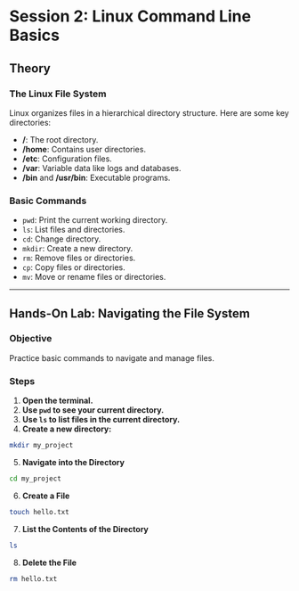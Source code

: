 # Session 2: Linux Command Line Basics

## Theory

### The Linux File System

Linux organizes files in a hierarchical directory structure. Here are some key directories:

- **/**: The root directory.  
- **/home**: Contains user directories.  
- **/etc**: Configuration files.  
- **/var**: Variable data like logs and databases.  
- **/bin** and **/usr/bin**: Executable programs.

### Basic Commands

- `pwd`: Print the current working directory.  
- `ls`: List files and directories.  
- `cd`: Change directory.  
- `mkdir`: Create a new directory.  
- `rm`: Remove files or directories.  
- `cp`: Copy files or directories.  
- `mv`: Move or rename files or directories.

---

## Hands-On Lab: Navigating the File System

### Objective

Practice basic commands to navigate and manage files.

### Steps

1. **Open the terminal.**  
2. **Use `pwd` to see your current directory.**  
3. **Use `ls` to list files in the current directory.**  
4. **Create a new directory:**

```bash
mkdir my_project
```
5. **Navigate into the Directory**

```bash
cd my_project
```

6. **Create a File**

```bash
touch hello.txt
```

7. **List the Contents of the Directory**

```bash
ls
```

8. **Delete the File**

```bash
rm hello.txt
```
